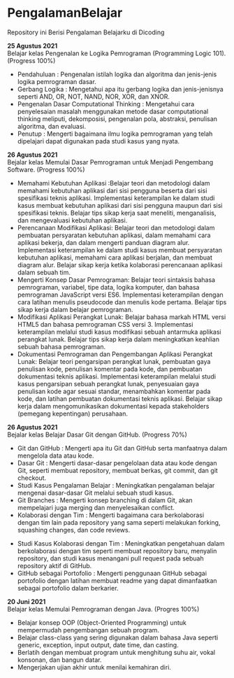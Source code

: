 # PengalamanBelajar
Repository ini Berisi Pengalaman Belajarku di Dicoding

**25 Agustus 2021**  
Belajar kelas Pengenalan ke Logika Pemrograman (Programming Logic 101). (Progress 100%)
* Pendahuluan : Pengenalan istilah logika dan algoritma dan jenis-jenis logika pemrograman dasar.
* Gerbang Logika : Mengetahui apa itu gerbang logika dan jenis-jenisnya seperti AND, OR, NOT, NAND, NOR, XOR, dan XNOR.
* Pengenalan Dasar Computational Thinking : Mengetahui cara penyelesaian masalah menggunakan metode dasar computational thinking meliputi, dekomposisi, pengenalan pola, abstraksi, penulisan algoritma, dan evaluasi.
* Penutup : Mengerti bagaimana ilmu logika pemrograman yang telah dipelajari dapat digunakan pada studi kasus yang nyata.

**26 Agustus 2021**  
Bejalar kelas Memulai Dasar Pemrograman untuk Menjadi Pengembang Software. (Progress 100%)
* Memahami Kebutuhan Aplikasi :Belajar teori dan metodologi dalam memahami kebutuhan aplikasi dari sisi pengguna beserta dari sisi spesifikasi teknis aplikasi. Implementasi keterampilan ke dalam studi kasus membuat kebutuhan aplikasi dari sisi pengguna maupun dari sisi spesifikasi teknis. Belajar tips sikap kerja saat meneliti, menganalisis, dan mengevaluasi kebutuhan aplikasi.
* Perencanaan Modifikasi Aplikasi: Belajar teori dan metodologi dalam pembuatan persyaratan kebutuhan aplikasi, dalam memahami cara aplikasi bekerja, dan dalam mengerti panduan diagram alur. Implementasi keterampilan ke dalam studi kasus membuat persyaratan kebutuhan aplikasi, memahami cara aplikasi berjalan, dan membuat diagram alur. Belajar sikap kerja ketika kolaborasi perencanaan aplikasi dalam sebuah tim.
* Mengerti Konsep Dasar Pemrograman: Belajar teori sintaksis bahasa pemrograman, variabel, tipe data, logika komputer, dan bahasa pemrograman JavaScript versi ES6. Implementasi keterampilan dengan cara latihan menulis pseudocode dan menulis kode pertama. Belajar tips sikap kerja dalam belajar pemrograman.
* Modifikasi Aplikasi Perangkat Lunak: Belajar bahasa markah HTML versi HTML5 dan bahasa pemrograman CSS versi 3. Implementasi keterampilan melalui studi kasus modifikasi sebuah antarmuka aplikasi perangkat lunak. Belajar tips sikap kerja dalam meningkatkan keahlian sebuah bahasa pemrograman.
* Dokumentasi Pemrograman dan Pengembangan Aplikasi Perangkat Lunak: Belajar teori pengarsipan perangkat lunak, pembuatan gaya penulisan kode, penulisan komentar pada kode, dan pembuatan dokumentasi teknis aplikasi. Implementasi keterampilan melalui studi kasus pengarsipan sebuah perangkat lunak, penyesuaian gaya penulisan kode agar sesuai standar, menambahkan komentar pada kode, dan latihan pembuatan dokumentasi teknis aplikasi. Belajar sikap kerja dalam mengomunikasikan dokumentasi kepada stakeholders (pemegang kepentingan) perusahaan. 

**26 Agustus 2021**  
Bejalar kelas Belajar Dasar Git dengan GitHub. (Progress 70%)
* Git dan GitHub : Mengerti apa itu Git dan GitHub serta manfaatnya dalam mengelola data atau kode.
* Dasar Git : Mengerti dasar-dasar pengelolaan data atau kode dengan Git, seperti membuat repository, membuat berkas, git commit, dan git checkout.
* Studi Kasus Pengalaman Belajar : Meningkatkan pengalaman belajar mengenai dasar-dasar Git melalui sebuah studi kasus.
* Git Branches : Mengerti konsep branching di dalam Git, akan mempelajari juga merging dan menyelesaikan conflict.
* Kolaborasi dengan Tim : Mengerti bagaimana cara berkolaborasi dengan tim lain pada repository yang sama seperti melakukan forking, squashing changes, dan code reviews.
- Studi Kasus Kolaborasi dengan Tim : Meningkatkan pengetahuan dalam berkolaborasi dengan tim seperti membuat repository baru, menyalin repository, dan studi kasus menangani pull request pada sebuah repository aktif di GitHub.
- GitHub sebagai Portofolio : Mengerti penggunaan GitHub sebagai portofolio dengan latihan membuat readme yang dapat dimanfaatkan sebagai portofolio dalam berkarier.

**20 Juni 2021**  
Belajar kelas Memulai Pemrograman dengan Java. (Progres 100%)
* Belajar konsep OOP (Object-Oriented Programming) untuk mempermudah pengembangan sebuah program.
* Belajar class-class yang sering digunakan dalam bahasa Java seperti generic, exception, input output, date time, dan casting. 
* Berlatih dengan membuat program untuk menghitung suhu air, vokal konsonan, dan bangun datar. 
* Mengerjakan ujian akhir untuk menilai kemahiran diri.
